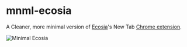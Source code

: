 # mnml-ecosia

A Cleaner, more minimal version of [Ecosia](https://ecosia.org)'s New Tab [Chrome extension](https://chrome.google.com/webstore/detail/ecosia-the-search-engine/eedlgdlajadkbbjoobobefphmfkcchfk).

<img src="https://github.com/libhide/mnml-ecosia/blob/master/art/ecosia.gif?raw=true" alt="Minimal Ecosia">
